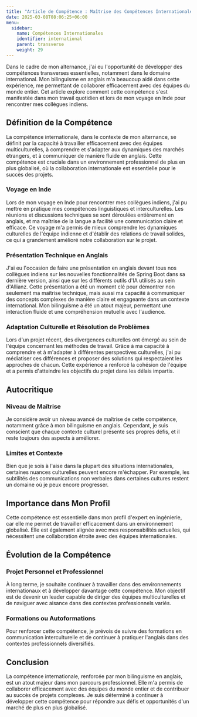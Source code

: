 ```yaml
---
title: "Article de Compétence : Maîtrise des Compétences Internationales en Alternance"
date: 2025-03-08T08:06:25+06:00
menu:
  sidebar:
    name: Compétences Internationales
    identifier: international
    parent: transverse
    weight: 29
---
```


Dans le cadre de mon alternance, j'ai eu l'opportunité de développer des compétences transverses essentielles, notamment dans le domaine international. Mon bilinguisme en anglais m'a beaucoup aidé dans cette expérience, me permettant de collaborer efficacement avec des équipes du monde entier. Cet article explore comment cette compétence s'est manifestée dans mon travail quotidien et lors de mon voyage en Inde pour rencontrer mes collègues indiens.

## Définition de la Compétence
La compétence internationale, dans le contexte de mon alternance, se définit par la capacité à travailler efficacement avec des équipes multiculturelles, à comprendre et s'adapter aux dynamiques des marchés étrangers, et à communiquer de manière fluide en anglais. Cette compétence est cruciale dans un environnement professionnel de plus en plus globalisé, où la collaboration internationale est essentielle pour le succès des projets.

### Voyage en Inde
Lors de mon voyage en Inde pour rencontrer mes collègues indiens, j'ai pu mettre en pratique mes compétences linguistiques et interculturelles. Les réunions et discussions techniques se sont déroulées entièrement en anglais, et ma maîtrise de la langue a facilité une communication claire et efficace. Ce voyage m'a permis de mieux comprendre les dynamiques culturelles de l'équipe indienne et d'établir des relations de travail solides, ce qui a grandement amélioré notre collaboration sur le projet.

### Présentation Technique en Anglais
J'ai eu l'occasion de faire une présentation en anglais devant tous nos collègues indiens sur les nouvelles fonctionnalités de Spring Boot dans sa dernière version, ainsi que sur les différents outils d'IA utilisés au sein d'Allianz. Cette présentation a été un moment clé pour démontrer non seulement ma maîtrise technique, mais aussi ma capacité à communiquer des concepts complexes de manière claire et engageante dans un contexte international. Mon bilinguisme a été un atout majeur, permettant une interaction fluide et une compréhension mutuelle avec l'audience.

### Adaptation Culturelle et Résolution de Problèmes
Lors d'un projet récent, des divergences culturelles ont émergé au sein de l'équipe concernant les méthodes de travail. Grâce à ma capacité à comprendre et à m'adapter à différentes perspectives culturelles, j'ai pu médiatiser ces différences et proposer des solutions qui respectaient les approches de chacun. Cette expérience a renforcé la cohésion de l'équipe et a permis d'atteindre les objectifs du projet dans les délais impartis.

## Autocritique

### Niveau de Maîtrise
Je considère avoir un niveau avancé de maîtrise de cette compétence, notamment grâce à mon bilinguisme en anglais. Cependant, je suis conscient que chaque contexte culturel présente ses propres défis, et il reste toujours des aspects à améliorer.

### Limites et Contexte
Bien que je sois à l'aise dans la plupart des situations internationales, certaines nuances culturelles peuvent encore m'échapper. Par exemple, les subtilités des communications non verbales dans certaines cultures restent un domaine où je peux encore progresser.

## Importance dans Mon Profil
Cette compétence est essentielle dans mon profil d'expert en ingénierie, car elle me permet de travailler efficacement dans un environnement globalisé. Elle est également alignée avec mes responsabilités actuelles, qui nécessitent une collaboration étroite avec des équipes internationales.

## Évolution de la Compétence

### Projet Personnel et Professionnel
À long terme, je souhaite continuer à travailler dans des environnements internationaux et à développer davantage cette compétence. Mon objectif est de devenir un leader capable de diriger des équipes multiculturelles et de naviguer avec aisance dans des contextes professionnels variés.

### Formations ou Autoformations
Pour renforcer cette compétence, je prévois de suivre des formations en communication interculturelle et de continuer à pratiquer l'anglais dans des contextes professionnels diversifiés.

## Conclusion
La compétence internationale, renforcée par mon bilinguisme en anglais, est un atout majeur dans mon parcours professionnel. Elle m'a permis de collaborer efficacement avec des équipes du monde entier et de contribuer au succès de projets complexes. Je suis déterminé à continuer à développer cette compétence pour répondre aux défis et opportunités d'un marché de plus en plus globalisé.

